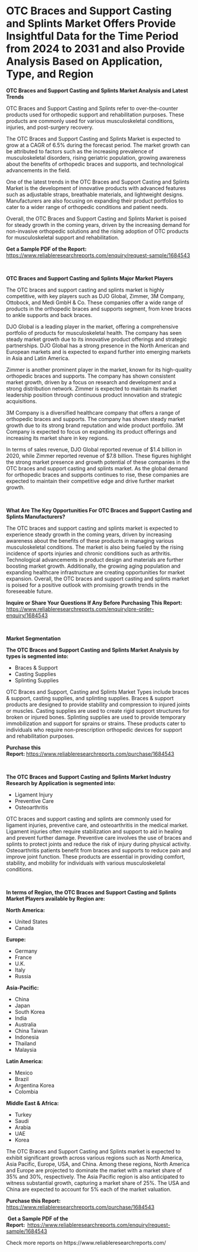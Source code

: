 <p><h1>OTC Braces and Support Casting and Splints Market Offers Provide Insightful Data for the Time Period from 2024 to 2031 and also Provide Analysis Based on Application, Type, and Region</h1></p><p><strong>OTC Braces and Support Casting and Splints Market Analysis and Latest Trends</strong></p>
<p><p>OTC Braces and Support Casting and Splints refer to over-the-counter products used for orthopedic support and rehabilitation purposes. These products are commonly used for various musculoskeletal conditions, injuries, and post-surgery recovery.</p><p>The OTC Braces and Support Casting and Splints Market is expected to grow at a CAGR of 6.5% during the forecast period. The market growth can be attributed to factors such as the increasing prevalence of musculoskeletal disorders, rising geriatric population, growing awareness about the benefits of orthopedic braces and supports, and technological advancements in the field.</p><p>One of the latest trends in the OTC Braces and Support Casting and Splints Market is the development of innovative products with advanced features such as adjustable straps, breathable materials, and lightweight designs. Manufacturers are also focusing on expanding their product portfolios to cater to a wider range of orthopedic conditions and patient needs.</p><p>Overall, the OTC Braces and Support Casting and Splints Market is poised for steady growth in the coming years, driven by the increasing demand for non-invasive orthopedic solutions and the rising adoption of OTC products for musculoskeletal support and rehabilitation.</p></p>
<p><strong>Get a Sample PDF of the Report:&nbsp;</strong> <a href="https://www.reliableresearchreports.com/enquiry/request-sample/1684543">https://www.reliableresearchreports.com/enquiry/request-sample/1684543</a></p>
<p>&nbsp;</p>
<p><strong>OTC Braces and Support Casting and Splints Major Market Players</strong></p>
<p><p>The OTC braces and support casting and splints market is highly competitive, with key players such as DJO Global, Zimmer, 3M Company, Ottobock, and Medi GmbH & Co. These companies offer a wide range of products in the orthopedic braces and supports segment, from knee braces to ankle supports and back braces.</p><p>DJO Global is a leading player in the market, offering a comprehensive portfolio of products for musculoskeletal health. The company has seen steady market growth due to its innovative product offerings and strategic partnerships. DJO Global has a strong presence in the North American and European markets and is expected to expand further into emerging markets in Asia and Latin America.</p><p>Zimmer is another prominent player in the market, known for its high-quality orthopedic braces and supports. The company has shown consistent market growth, driven by a focus on research and development and a strong distribution network. Zimmer is expected to maintain its market leadership position through continuous product innovation and strategic acquisitions.</p><p>3M Company is a diversified healthcare company that offers a range of orthopedic braces and supports. The company has shown steady market growth due to its strong brand reputation and wide product portfolio. 3M Company is expected to focus on expanding its product offerings and increasing its market share in key regions.</p><p>In terms of sales revenue, DJO Global reported revenue of $1.4 billion in 2020, while Zimmer reported revenue of $7.8 billion. These figures highlight the strong market presence and growth potential of these companies in the OTC braces and support casting and splints market. As the global demand for orthopedic braces and supports continues to rise, these companies are expected to maintain their competitive edge and drive further market growth.</p></p>
<p>&nbsp;</p>
<p><strong>What Are The Key Opportunities For OTC Braces and Support Casting and Splints Manufacturers?</strong></p>
<p><p>The OTC braces and support casting and splints market is expected to experience steady growth in the coming years, driven by increasing awareness about the benefits of these products in managing various musculoskeletal conditions. The market is also being fueled by the rising incidence of sports injuries and chronic conditions such as arthritis. Technological advancements in product design and materials are further boosting market growth. Additionally, the growing aging population and expanding healthcare infrastructure are creating opportunities for market expansion. Overall, the OTC braces and support casting and splints market is poised for a positive outlook with promising growth trends in the foreseeable future.</p></p>
<p><strong>Inquire or Share Your Questions If Any Before Purchasing This Report:</strong> <a href="https://www.reliableresearchreports.com/enquiry/pre-order-enquiry/1684543">https://www.reliableresearchreports.com/enquiry/pre-order-enquiry/1684543</a></p>
<p>&nbsp;</p>
<p><strong>Market Segmentation</strong></p>
<p><strong>The OTC Braces and Support Casting and Splints Market Analysis by types is segmented into:</strong></p>
<p><ul><li>Braces & Support</li><li>Casting Supplies</li><li>Splinting Supplies</li></ul></p>
<p><p>OTC Braces and Support, Casting and Splints Market Types include braces & support, casting supplies, and splinting supplies. Braces & support products are designed to provide stability and compression to injured joints or muscles. Casting supplies are used to create rigid support structures for broken or injured bones. Splinting supplies are used to provide temporary immobilization and support for sprains or strains. These products cater to individuals who require non-prescription orthopedic devices for support and rehabilitation purposes.</p></p>
<p><strong>Purchase this Report:&nbsp;</strong><a href="https://www.reliableresearchreports.com/purchase/1684543">https://www.reliableresearchreports.com/purchase/1684543</a></p>
<p>&nbsp;</p>
<p><strong>The OTC Braces and Support Casting and Splints Market Industry Research by Application is segmented into:</strong></p>
<p><ul><li>Ligament Injury</li><li>Preventive Care</li><li>Osteoarthritis</li></ul></p>
<p><p>OTC braces and support casting and splints are commonly used for ligament injuries, preventive care, and osteoarthritis in the medical market. Ligament injuries often require stabilization and support to aid in healing and prevent further damage. Preventive care involves the use of braces and splints to protect joints and reduce the risk of injury during physical activity. Osteoarthritis patients benefit from braces and supports to reduce pain and improve joint function. These products are essential in providing comfort, stability, and mobility for individuals with various musculoskeletal conditions.</p></p>
<p>&nbsp;</p>
<p><strong>In terms of Region, the OTC Braces and Support Casting and Splints Market Players available by Region are:</strong></p>
<p>
    <p> <strong> North America: </strong>
        <ul>
            <li>United States</li>
            <li>Canada</li>
        </ul>
        </p> 
    <p> <strong> Europe: </strong>
        <ul>
            <li>Germany</li>
            <li>France</li>
            <li>U.K.</li>
            <li>Italy</li>
            <li>Russia</li>
        </ul>
        </p> 
    <p> <strong> Asia-Pacific: </strong>
        <ul>
            <li>China</li>
            <li>Japan</li>
            <li>South Korea</li>
            <li>India</li>
            <li>Australia</li>
            <li>China Taiwan</li>
            <li>Indonesia</li>
            <li>Thailand</li>
            <li>Malaysia</li>
        </ul>
        </p> 
    <p> <strong> Latin America: </strong>
        <ul>
            <li>Mexico</li>
            <li>Brazil</li>
            <li>Argentina Korea</li>
            <li>Colombia</li>
        </ul>
        </p> 
    <p> <strong> Middle East & Africa: </strong>
        <ul>
            <li>Turkey</li>
            <li>Saudi</li>
            <li>Arabia</li>
            <li>UAE</li>
            <li>Korea</li>
        </ul>
    </p>
    </p>
<p><p>The OTC Braces and Support Casting and Splints market is expected to exhibit significant growth across various regions such as North America, Asia Pacific, Europe, USA, and China. Among these regions, North America and Europe are projected to dominate the market with a market share of 35% and 30%, respectively. The Asia Pacific region is also anticipated to witness substantial growth, capturing a market share of 25%. The USA and China are expected to account for 5% each of the market valuation.</p></p>
<p><strong>Purchase this Report: </strong><a href="https://www.reliableresearchreports.com/purchase/1684543">https://www.reliableresearchreports.com/purchase/1684543</a></p>
<p>&nbsp;<strong>Get a Sample PDF of the Report:&nbsp;&nbsp;</strong><a href="https://www.reliableresearchreports.com/enquiry/request-sample/1684543">https://www.reliableresearchreports.com/enquiry/request-sample/1684543</a></p>
<p><strong></strong></p>
<p>Check more reports on https://www.reliableresearchreports.com/</p>